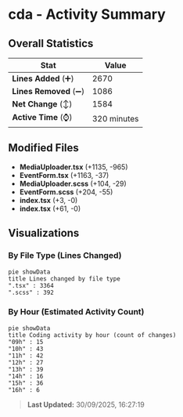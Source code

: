 # cda - Activity Summary 

## Overall Statistics

| Stat                   | Value                                                             |
| ---------------------- | ----------------------------------------------------------------- |
| **Lines Added** (➕)   | 2670                                          |
| **Lines Removed** (➖) | 1086                                        |
| **Net Change** (↕)    | 1584                |
| **Active Time** (⌚)   | 320 minutes |


## Modified Files
- **MediaUploader.tsx** (+1135, -965)
- **EventForm.tsx** (+1163, -37)
- **MediaUploader.scss** (+104, -29)
- **EventForm.scss** (+204, -55)
- **index.tsx** (+3, -0)
- **index.tsx** (+61, -0)

## Visualizations

### By File Type (Lines Changed)

```mermaid
pie showData
title Lines changed by file type
".tsx" : 3364
".scss" : 392
```

### By Hour (Estimated Activity Count)

```mermaid
pie showData
title Coding activity by hour (count of changes)
"09h" : 15
"10h" : 43
"11h" : 42
"12h" : 27
"13h" : 39
"14h" : 16
"15h" : 36
"16h" : 6
```


> **Last Updated:** 30/09/2025, 16:27:19